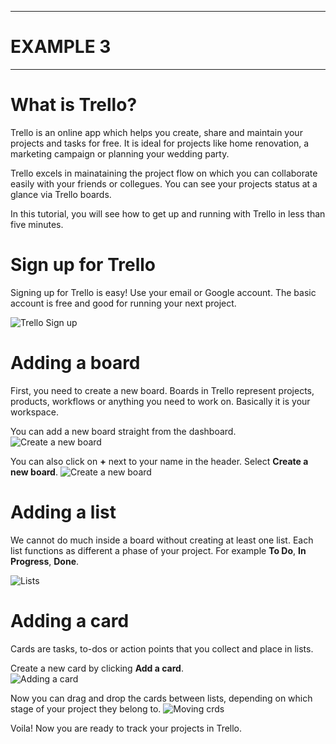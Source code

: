 
---
# EXAMPLE 3
---
# What is Trello?

Trello is an online app which helps you create, share and maintain your projects and tasks for free. It is ideal for projects like home renovation, a marketing campaign or planning your wedding party.

Trello excels in mainataining the project flow on which you can collaborate easily with your friends or collegues. You can see your projects status at a glance via Trello boards.

In this tutorial, you will see how to get up and running with Trello in less than five minutes.

# Sign up for Trello

Signing up for Trello is easy! Use your email or Google account. The basic account is free and good for running your next project.

![Trello Sign up](https://dl.dropboxusercontent.com/u/30944204/Screenshot%202016-03-02%2017.27.11.png)


# Adding a board

First, you need to create a new board. Boards in Trello represent projects, products, workflows or anything you need to work on. Basically it is your workspace.
  
You can add a new board straight from the dashboard.
![Create a new board](https://dl.dropboxusercontent.com/u/30944204/Screenshot%202016-03-02%2017.27.21.png)

You can also click on **+** next to your name in the header. Select **Create a new board**.
![Create a new board](https://dl.dropboxusercontent.com/u/30944204/Screenshot%202016-03-02%2017.27.28.png)

# Adding a list

We cannot do much inside a board without creating at least one list. Each list functions as different a phase of your project. For example **To Do**, **In Progress**, **Done**. 

![Lists](https://dl.dropboxusercontent.com/u/30944204/Screenshot%202016-03-02%2018.20.44.png)

# Adding a card

Cards are tasks, to-dos or action points that you collect and place in lists. 

Create a new card by clicking **Add a card**.  
![Adding a card](https://dl.dropboxusercontent.com/u/30944204/Screenshot%202016-03-02%2018.30.42.png)

Now you can drag and drop the cards between lists, depending on which stage of your project they belong to.
![Moving crds](https://dl.dropboxusercontent.com/u/30944204/Screenshot%202016-03-02%2018.38.12.png)

Voila! Now you are ready to track your projects in Trello.